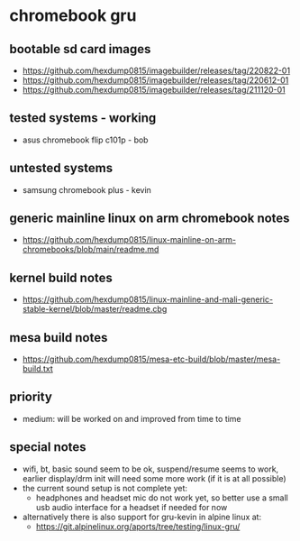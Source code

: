 # chromebook gru

## bootable sd card images

- https://github.com/hexdump0815/imagebuilder/releases/tag/220822-01
- https://github.com/hexdump0815/imagebuilder/releases/tag/220612-01
- https://github.com/hexdump0815/imagebuilder/releases/tag/211120-01

## tested systems - working

- asus chromebook flip c101p - bob

## untested systems

- samsung chromebook plus - kevin

## generic mainline linux on arm chromebook notes

- https://github.com/hexdump0815/linux-mainline-on-arm-chromebooks/blob/main/readme.md

## kernel build notes

- https://github.com/hexdump0815/linux-mainline-and-mali-generic-stable-kernel/blob/master/readme.cbg

## mesa build notes

- https://github.com/hexdump0815/mesa-etc-build/blob/master/mesa-build.txt

## priority

- medium: will be worked on and improved from time to time

## special notes

- wifi, bt, basic sound seem to be ok, suspend/resume seems to work, earlier display/drm init will need some more work (if it is at all possible)
- the current sound setup is not complete yet:
  - headphones and headset mic do not work yet, so better use a small usb audio interface for a headset if needed for now
- alternatively there is also support for gru-kevin in alpine linux at:
  - https://git.alpinelinux.org/aports/tree/testing/linux-gru/
